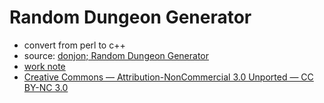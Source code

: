 # Random Dungeon Generator

* convert from perl to c++
* source: [donjon; Random Dungeon Generator](https://donjon.bin.sh/code/dungeon/)
* [work note](https://www.notion.so/random-dungeon-generator-071624f00de1436883c8a790e9db2c39)
* [Creative Commons — Attribution-NonCommercial 3.0 Unported — CC BY-NC 3.0](http://creativecommons.org/licenses/by-nc/3.0/)
